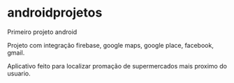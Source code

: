 # androidprojetos

Primeiro projeto android

Projeto com integração firebase, google maps, google place, facebook, gmail.

Aplicativo feito para localizar promação de supermercados mais proximo do usuario.

